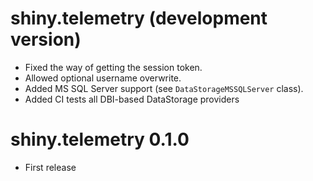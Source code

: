 # shiny.telemetry (development version)

- Fixed the way of getting the session token.
- Allowed optional username overwrite.
- Added MS SQL Server support (see `DataStorageMSSQLServer` class).
- Added CI tests all DBI-based DataStorage providers

# shiny.telemetry 0.1.0

- First release
